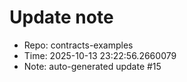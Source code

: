 ﻿# Update note
- Repo: contracts-examples
- Time: 2025-10-13 23:22:56.2660079
- Note: auto-generated update #15
